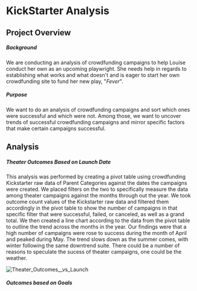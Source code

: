 # KickStarter Analysis
## Project Overview
##### Background
We are conducting an analysis of crowdfunding campaigns to help Louise conduct her own as an upcoming playwright. She needs help in regards to establishing what works and what doesn't and is eager to start her own crowdfunding site to fund her new play, "*Fever*". 

##### Purpose
We want to do an analysis of crowdfunding campaigns and sort which ones were successful and which were not. Among those, we want to uncover trends of successful crowdfunding campaigns and mirror specific factors that make certain campaigns successful.

## Analysis
##### Theater Outcomes Based on Launch Date
This analysis was performed by creating a pivot table using crowdfunding Kickstarter raw data of Parent Categories against the dates the campaigns were created. We placed filters on the two to specifically measure the data among theater campaigns against the months through out the year. We took outcome count values of the Kickstarter raw data and filtered them accordingly in the pivot table to show the number of campaigns in that specific filter that were successful, failed, or canceled, as well as a grand total. We then created a line chart according to the data from the pivot table to outline the trend across the months in the year. Our findings were that a high number of campaigns were rose to success during the month of April and peaked during May. The trend slows down as the summer comes, with winter following the same downtrend suite. There could be a number of reasons to speculate the sucess of theater campaigns, one could be the weather. 

![Theater_Outcomes__vs_Launch](https://user-images.githubusercontent.com/107603065/174233184-0d58efa9-7fde-4909-bd7c-bfcb614d1365.png)

##### Outcomes based on Goals

